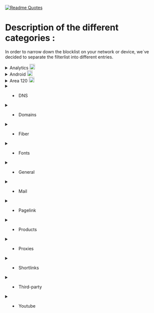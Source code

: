 [![Readme Quotes](https://quotes-github-readme.vercel.app/api?type=horizontal)](https://github.com/piyushsuthar/github-readme-quotes)
# Description of the different categories :
In order to narrow down the blocklist on your network or device, we´ve decided to separate the filterlist into different entries.

<details>
<summary>Analytics <img src="https://upload.wikimedia.org/wikipedia/commons/thumb/7/77/GAnalytics.svg/240px-GAnalytics.svg.png" width="18"></summary>
<br>
 
 > Google Analytics is a web analytics service offered by Google that tracks and reports website traffic, currently as a platform inside the Google Marketing Platform brand.
 
 To disable if you want to be free of tracking by anyone using their services. This will blacklist the Google Analytics servers domains.
 
 - For pihole (domains only):
`https://raw.githubusercontent.com/PoorPocketsMcNewHold/no-google/master/categories/analyticsparsed`
 - For host files (domains redirected to 0.0.0.0):
`https://raw.githubusercontent.com/PoorPocketsMcNewHold/no-google/master/categories/analytics.txt`
</details>

<details>
<summary>Android <img src="https://upload.wikimedia.org/wikipedia/commons/thumb/d/db/Android_robot_2014.svg/204px-Android_robot_2014.svg.png" width="18"></summary>
<br>
 
 > Android is a mobile operating system based on a modified version of the Linux kernel and other open source software, designed primarily for touchscreen mobile devices such as smartphones and tablets.
 
Google own mobile operating system. Extremely bloated with telemetry on most distributions of it. This will blacklist domains specificelly contacted by android phones.
### Note that it could cause your phone to either think it have no connection, or/and is limited due to contacting google.com at quite an high rate, in order to check for connectivity.
 
 - For pihole (domains only):
`https://raw.githubusercontent.com/PoorPocketsMcNewHold/no-google/master/categories/androidparsed`
 - For host files (domains redirected to 0.0.0.0):
`https://raw.githubusercontent.com/PoorPocketsMcNewHold/no-google/master/categories/android.txt`
</details>

<details>
<summary>Area 120 <img src="https://img.tedomum.net/data/Sans%20titre-555b52.png" width="18"></summary>
<br>
 
 > Area 120 projects, by way of background, are meant to encourage entrepreneurial spirit within Google, instead of losing valuable team members to startups.
 
 Basically, their testbench. This will blacklist their domains.
 
 - For pihole (domains only):
`https://raw.githubusercontent.com/PoorPocketsMcNewHold/no-google/master/categories/area120parsed`
 - For host files (domains redirected to 0.0.0.0):
`https://raw.githubusercontent.com/PoorPocketsMcNewHold/no-google/master/categories/area120.txt`
</details>

<details>
<summary>

- DNS

</summary>
<br>
Well, you asked for it!
</details>

<details>
<summary>

- Domains

</summary>
<br>
Well, you asked for it!
</details>

<details>
<summary>

- Fiber

</summary>
<br>
Well, you asked for it!
</details>

<details>
<summary>

- Fonts

</summary>
<br>
Well, you asked for it!
</details>

<details>
<summary>

- General

</summary>
<br>
Well, you asked for it!
</details>

<details>
<summary>

- Mail

</summary>
<br>
Well, you asked for it!
</details>

<details>
<summary>

- Pagelink

</summary>
<br>
Well, you asked for it!
</details>

<details>
<summary>

- Products

</summary>
<br>
Well, you asked for it!
</details>

<details>
<summary>

- Proxies

</summary>
<br>
Well, you asked for it!
</details>

<details>
<summary>

- Shortlinks

</summary>
<br>
Well, you asked for it!
</details>

<details>
<summary>

- Third-party

</summary>
<br>
Well, you asked for it!
</details>

<details>
<summary>

- Youtube

</summary>
<br>
Well, you asked for it!
</details>
